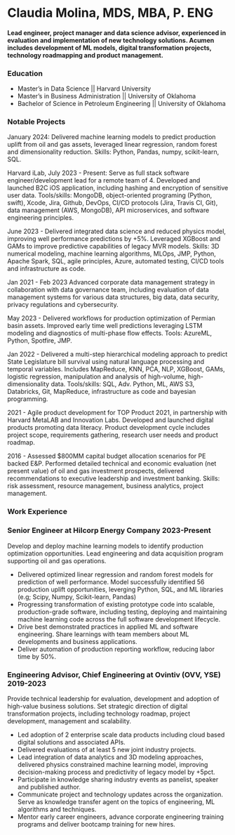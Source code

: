 # Claudia Molina, MDS, MBA, P. ENG
#### Lead engineer, project manager and data science advisor, experienced in evaluation and implementation of new technology solutions. Acumen includes development of ML models, digital transformation projects, technology roadmapping and product management.

### Education
- Master’s in Data Science || Harvard University
- Master’s in Business Administration || University of Oklahoma                 
- Bachelor of Science in Petroleum Engineering || University of Oklahoma

### Notable Projects
January 2024: Delivered machine learning models to predict production uplift from oil and gas assets, leveraged linear regression, random forest and dimensionality reduction. Skills: Python, Pandas, numpy, scikit-learn, SQL.

Harvard iLab, July 2023 - Present: Serve as full stack software engineer/development lead for a remote team of 4. Developed and launched B2C iOS application, including hashing and encryption of sensitive user data. Tools/skills: MongoDB, object-oriented programing (Python, swift),  Xcode, Jira, Github, DevOps, CI/CD protocols (Jira, Travis CI, Git),  data management  (AWS, MongoDB), API microservices, and software engineering principles.

June 2023 - Delivered integrated data science and reduced physics model, improving well performance predictions by +5%. Leveraged XGBoost and GAMs to improve predictive capabilities of legacy MVR models. Skills: 3D numerical modeling, machine learning algorithms, MLOps,  JMP, Python, Apache Spark, SQL, agile principles, Azure, automated testing, CI/CD tools and infrastructure as code.

Jan 2021 - Feb 2023 Advanced corporate data management strategy in collaboration with data governance team, including evaluation of data management systems for various data structures, big data, data security, privacy regulations and cybersecurity.

May 2023 - Delivered workflows for production optimization of  Permian basin assets. Improved early time well predictions leveraging LSTM modeling and diagnostics of multi-phase flow effects. Tools: AzureML, Python, Spotfire, JMP.

Jan 2022 - Delivered a multi-step hierarchical modeling approach to predict State Legislature bill survival using natural language processing and temporal variables. Includes MapReduce, KNN, PCA, NLP, XGBoost, GAMs, logistic regression,  manipulation and analysis of high-volume, high-dimensionality data. Tools/skills: SQL, Adv. Python, ML, AWS S3, Databricks, Git, MapReduce, infrastructure as code and bayesian programming.

2021 - Agile product development for TOP Product 2021, in partnership with Harvard MetaLAB and Innovation Labs. Developed and launched digital products promoting data literacy. Product development cycle includes project scope, requirements gathering, research user needs and product roadmap. 

2016 - Assessed $800MM capital budget allocation scenarios for PE backed E&P. Performed detailed technical and economic evaluation (net present value) of oil and gas investment prospects, delivered recommendations to executive leadership and investment banking. Skills: risk assessment, resource management, business analytics, project management.

### Work Experience
### Senior Engineer at Hilcorp Energy Company                                                                                                                            2023-Present
Develop and deploy machine learning models to identify production optimization opportunities. Lead engineering and data acquisition program supporting oil and gas operations.
- Delivered optimized linear regression and random forest models for prediction of well performance. Model successfully identified 56 production uplift opportunities, leverging  Python, SQL, and ML libraries (e.g; Scipy, Numpy, Scikit-learn, Pandas)
- Progressing transformation of existing prototype code into scalable, production-grade software, including testing, deploying and maintaining machine learning code across the full software development lifecycle. 
- Drive best demonstrated practices in applied ML and software engineering. Share learnings with team members about ML developments and business applications.
- Deliver automation of production reporting workflow, reducing labor time by 50%.

### Engineering Advisor, Chief Engineering at Ovintiv (OVV, YSE)                                                                                                         2019-2023

Provide technical leadership for evaluation, development and adoption of high-value business solutions. Set strategic direction of digital transformation projects, including technology roadmap, project development, management and scalability. 
 - Led adoption of 2 enterprise scale data products including cloud based digital solutions and associated APIs.
 - Delivered evaluations of at least 5 new joint industry projects.
 - Lead integration of data analytics and 3D modeling approaches, delivered physics constrained machine learning model, improving decision-making process and predictivity of legacy model by +5pct.
 - Participate in knowledge sharing industry events as panelist, speaker and published author.
 - Communicate project and technology updates across the organization. Serve as knowledge transfer agent on the topics of engineering,  ML algorithms and techniques.
 - Mentor early career engineers, advance corporate engineering training programs and deliver bootcamp training for new hires.

 
